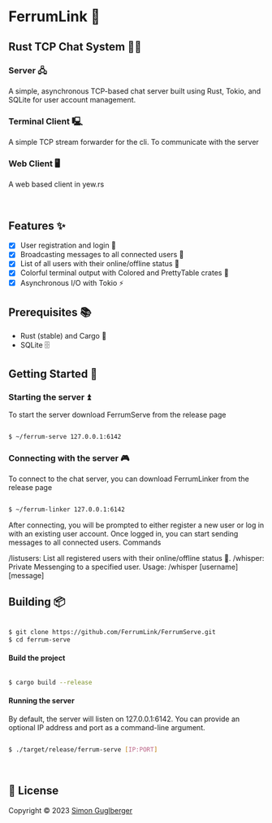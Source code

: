 # FerrumLink 📨
## Rust TCP Chat System 🦀💬

### Server 🖧
A simple, asynchronous TCP-based chat server built using Rust, Tokio, and SQLite for user account management.

### Terminal Client 🖳 
A simple TCP stream forwarder for the cli. To communicate with the server

### Web Client 🖥️
A web based client in yew.rs

</br>

## Features ✨

- [x] User registration and login 🔐
- [x] Broadcasting messages to all connected users 📡
- [x] List of all users with their online/offline status 👥
- [x] Colorful terminal output with Colored and PrettyTable crates 🌈
- [x] Asynchronous I/O with Tokio ⚡️

## Prerequisites 📚

- Rust (stable) and Cargo 🦀 </br>
- SQLite 🗄️

## Getting Started 🚀

### Starting the server ⏫

To start the server download FerrumServe from the release page

``` bash

$ ~/ferrum-serve 127.0.0.1:6142
```

### Connecting with the server 🎮

To connect to the chat server, you can download FerrumLinker from the release page

``` bash

$ ~/ferrum-linker 127.0.0.1:6142
```

After connecting, you will be prompted to either register a new user or log in with an existing user account. Once logged in, you can start sending messages to all connected users.
Commands

/listusers: List all registered users with their online/offline status 👥.
/whisper: Private Messenging to a specified user. Usage: /whisper [username] [message]

## Building 📦

``` bash

$ git clone https://github.com/FerrumLink/FerrumServe.git
$ cd ferrum-serve
```

#### Build the project

``` bash

$ cargo build --release
```

#### Running the server

By default, the server will listen on 127.0.0.1:6142. You can provide an optional IP address and port as a command-line argument.

``` bash

$ ./target/release/ferrum-serve [IP:PORT]
```

</br>

## 📝 License

Copyright © 2023 [Simon Guglberger](https://github.com/sxmon17) </br>
</br>

